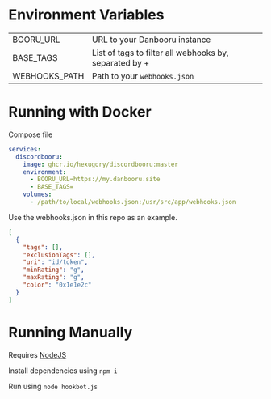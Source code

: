 # Environment Variables
|             |   |
|-------------|---|
|  BOORU_URL  |URL to your Danbooru instance|
|  BASE_TAGS  |List of tags to filter all webhooks by, separated by +|
|WEBHOOKS_PATH|Path to your `webhooks.json`|

# Running with Docker

Compose file
```yaml
services:
  discordbooru:
    image: ghcr.io/hexugory/discordbooru:master
    environment:
      - BOORU_URL=https://my.danbooru.site
      - BASE_TAGS=
    volumes:
      - /path/to/local/webhooks.json:/usr/src/app/webhooks.json
```

Use the webhooks.json in this repo as an example.

```json
[
  {
    "tags": [],
    "exclusionTags": [],
    "uri": "id/token",
    "minRating": "g",
    "maxRating": "g",
    "color": "0x1e1e2c"
  }
]
```



# Running Manually

Requires [NodeJS](https://nodejs.org/en)

Install dependencies using `npm i`

Run using `node hookbot.js`
